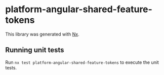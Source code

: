 # platform-angular-shared-feature-tokens

This library was generated with [Nx](https://nx.dev).

## Running unit tests

Run `nx test platform-angular-shared-feature-tokens` to execute the unit tests.
